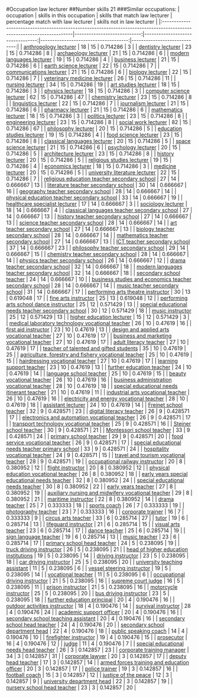 #Occupation law lecturer
##Number skills 21
###Similar occupations:
| occupation                                                                                                            |   skills in this occupation |   skills that match law lecturer |   percentage match with law lecturer |   skills not in law lecturer |
|:----------------------------------------------------------------------------------------------------------------------|----------------------------:|---------------------------------:|-------------------------------------:|-----------------------------:|
| [anthropology lecturer](anthropology_lecturer.md)                                                                     |                          18 |                               15 |                             0.714286 |                            3 |
| [dentistry lecturer](dentistry_lecturer.md)                                                                           |                          23 |                               15 |                             0.714286 |                            8 |
| [archaeology lecturer](archaeology_lecturer.md)                                                                       |                          21 |                               15 |                             0.714286 |                            6 |
| [modern languages lecturer](modern_languages_lecturer.md)                                                             |                          19 |                               15 |                             0.714286 |                            4 |
| [business lecturer](business_lecturer.md)                                                                             |                          21 |                               15 |                             0.714286 |                            6 |
| [earth science lecturer](earth_science_lecturer.md)                                                                   |                          22 |                               15 |                             0.714286 |                            7 |
| [communications lecturer](communications_lecturer.md)                                                                 |                          21 |                               15 |                             0.714286 |                            6 |
| [biology lecturer](biology_lecturer.md)                                                                               |                          22 |                               15 |                             0.714286 |                            7 |
| [veterinary medicine lecturer](veterinary_medicine_lecturer.md)                                                       |                          26 |                               15 |                             0.714286 |                           11 |
| [nursing lecturer](nursing_lecturer.md)                                                                               |                          34 |                               15 |                             0.714286 |                           19 |
| [art studies lecturer](art_studies_lecturer.md)                                                                       |                          18 |                               15 |                             0.714286 |                            3 |
| [physics lecturer](physics_lecturer.md)                                                                               |                          18 |                               15 |                             0.714286 |                            3 |
| [computer science lecturer](computer_science_lecturer.md)                                                             |                          62 |                               15 |                             0.714286 |                           47 |
| [chemistry lecturer](chemistry_lecturer.md)                                                                           |                          23 |                               15 |                             0.714286 |                            8 |
| [linguistics lecturer](linguistics_lecturer.md)                                                                       |                          22 |                               15 |                             0.714286 |                            7 |
| [journalism lecturer](journalism_lecturer.md)                                                                         |                          21 |                               15 |                             0.714286 |                            6 |
| [pharmacy lecturer](pharmacy_lecturer.md)                                                                             |                          21 |                               15 |                             0.714286 |                            6 |
| [mathematics lecturer](mathematics_lecturer.md)                                                                       |                          18 |                               15 |                             0.714286 |                            3 |
| [politics lecturer](politics_lecturer.md)                                                                             |                          23 |                               15 |                             0.714286 |                            8 |
| [engineering lecturer](engineering_lecturer.md)                                                                       |                          23 |                               15 |                             0.714286 |                            8 |
| [social work lecturer](social_work_lecturer.md)                                                                       |                          82 |                               15 |                             0.714286 |                           67 |
| [philosophy lecturer](philosophy_lecturer.md)                                                                         |                          20 |                               15 |                             0.714286 |                            5 |
| [education studies lecturer](education_studies_lecturer.md)                                                           |                          19 |                               15 |                             0.714286 |                            4 |
| [food science lecturer](food_science_lecturer.md)                                                                     |                          23 |                               15 |                             0.714286 |                            8 |
| [classical languages lecturer](classical_languages_lecturer.md)                                                       |                          20 |                               15 |                             0.714286 |                            5 |
| [space science lecturer](space_science_lecturer.md)                                                                   |                          21 |                               15 |                             0.714286 |                            6 |
| [psychology lecturer](psychology_lecturer.md)                                                                         |                          20 |                               15 |                             0.714286 |                            5 |
| [architecture lecturer](architecture_lecturer.md)                                                                     |                          23 |                               15 |                             0.714286 |                            8 |
| [history lecturer](history_lecturer.md)                                                                               |                          20 |                               15 |                             0.714286 |                            5 |
| [religious studies lecturer](religious_studies_lecturer.md)                                                           |                          19 |                               15 |                             0.714286 |                            4 |
| [economics lecturer](economics_lecturer.md)                                                                           |                          18 |                               15 |                             0.714286 |                            3 |
| [medicine lecturer](medicine_lecturer.md)                                                                             |                          20 |                               15 |                             0.714286 |                            5 |
| [university literature lecturer](university_literature_lecturer.md)                                                   |                          22 |                               15 |                             0.714286 |                            7 |
| [religious education teacher secondary school](religious_education_teacher_secondary_school.md)                       |                          27 |                               14 |                             0.666667 |                           13 |
| [literature teacher secondary school](literature_teacher_secondary_school.md)                                         |                          30 |                               14 |                             0.666667 |                           16 |
| [geography teacher secondary school](geography_teacher_secondary_school.md)                                           |                          28 |                               14 |                             0.666667 |                           14 |
| [physical education teacher secondary school](physical_education_teacher_secondary_school.md)                         |                          33 |                               14 |                             0.666667 |                           19 |
| [healthcare specialist lecturer](healthcare_specialist_lecturer.md)                                                   |                          17 |                               14 |                             0.666667 |                            3 |
| [sociology lecturer](sociology_lecturer.md)                                                                           |                          18 |                               14 |                             0.666667 |                            4 |
| [classical languages teacher secondary school](classical_languages_teacher_secondary_school.md)                       |                          27 |                               14 |                             0.666667 |                           13 |
| [history teacher secondary school](history_teacher_secondary_school.md)                                               |                          27 |                               14 |                             0.666667 |                           13 |
| [science teacher secondary school](science_teacher_secondary_school.md)                                               |                          28 |                               14 |                             0.666667 |                           14 |
| [art teacher secondary school](art_teacher_secondary_school.md)                                                       |                          27 |                               14 |                             0.666667 |                           13 |
| [biology teacher secondary school](biology_teacher_secondary_school.md)                                               |                          28 |                               14 |                             0.666667 |                           14 |
| [mathematics teacher secondary school](mathematics_teacher_secondary_school.md)                                       |                          27 |                               14 |                             0.666667 |                           13 |
| [ICT teacher secondary school](ICT_teacher_secondary_school.md)                                                       |                          37 |                               14 |                             0.666667 |                           23 |
| [philosophy teacher secondary school](philosophy_teacher_secondary_school.md)                                         |                          29 |                               14 |                             0.666667 |                           15 |
| [chemistry teacher secondary school](chemistry_teacher_secondary_school.md)                                           |                          28 |                               14 |                             0.666667 |                           14 |
| [physics teacher secondary school](physics_teacher_secondary_school.md)                                               |                          26 |                               14 |                             0.666667 |                           12 |
| [drama teacher secondary school](drama_teacher_secondary_school.md)                                                   |                          32 |                               14 |                             0.666667 |                           18 |
| [modern languages teacher secondary school](modern_languages_teacher_secondary_school.md)                             |                          32 |                               14 |                             0.666667 |                           18 |
| [secondary school teacher](secondary_school_teacher.md)                                                               |                          24 |                               14 |                             0.666667 |                           10 |
| [business studies and economics teacher secondary school](business_studies_and_economics_teacher_secondary_school.md) |                          28 |                               14 |                             0.666667 |                           14 |
| [music teacher secondary school](music_teacher_secondary_school.md)                                                   |                          31 |                               14 |                             0.666667 |                           17 |
| [performing arts theatre instructor](performing_arts_theatre_instructor.md)                                           |                          30 |                               13 |                             0.619048 |                           17 |
| [fine arts instructor](fine_arts_instructor.md)                                                                       |                          25 |                               13 |                             0.619048 |                           12 |
| [performing arts school dance instructor](performing_arts_school_dance_instructor.md)                                 |                          25 |                               12 |                             0.571429 |                           13 |
| [special educational needs teacher secondary school](special_educational_needs_teacher_secondary_school.md)           |                          30 |                               12 |                             0.571429 |                           18 |
| [music instructor](music_instructor.md)                                                                               |                          25 |                               12 |                             0.571429 |                           13 |
| [higher education lecturer](higher_education_lecturer.md)                                                             |                          15 |                               12 |                             0.571429 |                            3 |
| [medical laboratory technology vocational teacher](medical_laboratory_technology_vocational_teacher.md)               |                          26 |                               10 |                             0.47619  |                           16 |
| [first aid instructor](first_aid_instructor.md)                                                                       |                          23 |                               10 |                             0.47619  |                           13 |
| [design and applied arts vocational teacher](design_and_applied_arts_vocational_teacher.md)                           |                          27 |                               10 |                             0.47619  |                           17 |
| [business and marketing vocational teacher](business_and_marketing_vocational_teacher.md)                             |                          27 |                               10 |                             0.47619  |                           17 |
| [adult literacy teacher](adult_literacy_teacher.md)                                                                   |                          27 |                               10 |                             0.47619  |                           17 |
| [teacher of talented and gifted students](teacher_of_talented_and_gifted_students.md)                                 |                          35 |                               10 |                             0.47619  |                           25 |
| [agriculture, forestry and fishery vocational teacher](agriculture,_forestry_and_fishery_vocational_teacher.md)       |                          25 |                               10 |                             0.47619  |                           15 |
| [hairdressing vocational teacher](hairdressing_vocational_teacher.md)                                                 |                          27 |                               10 |                             0.47619  |                           17 |
| [learning support teacher](learning_support_teacher.md)                                                               |                          23 |                               10 |                             0.47619  |                           13 |
| [further education teacher](further_education_teacher.md)                                                             |                          24 |                               10 |                             0.47619  |                           14 |
| [language school teacher](language_school_teacher.md)                                                                 |                          25 |                               10 |                             0.47619  |                           15 |
| [beauty vocational teacher](beauty_vocational_teacher.md)                                                             |                          26 |                               10 |                             0.47619  |                           16 |
| [business administration vocational teacher](business_administration_vocational_teacher.md)                           |                          28 |                               10 |                             0.47619  |                           18 |
| [special educational needs itinerant teacher](special_educational_needs_itinerant_teacher.md)                         |                          21 |                               10 |                             0.47619  |                           11 |
| [industrial arts vocational teacher](industrial_arts_vocational_teacher.md)                                           |                          26 |                               10 |                             0.47619  |                           16 |
| [electricity and energy vocational teacher](electricity_and_energy_vocational_teacher.md)                             |                          28 |                               10 |                             0.47619  |                           18 |
| [assistant lecturer](assistant_lecturer.md)                                                                           |                          24 |                               10 |                             0.47619  |                           14 |
| [Freinet school teacher](Freinet_school_teacher.md)                                                                   |                          32 |                                9 |                             0.428571 |                           23 |
| [digital literacy teacher](digital_literacy_teacher.md)                                                               |                          26 |                                9 |                             0.428571 |                           17 |
| [electronics and automation vocational teacher](electronics_and_automation_vocational_teacher.md)                     |                          26 |                                9 |                             0.428571 |                           17 |
| [transport technology vocational teacher](transport_technology_vocational_teacher.md)                                 |                          25 |                                9 |                             0.428571 |                           16 |
| [Steiner school teacher](Steiner_school_teacher.md)                                                                   |                          30 |                                9 |                             0.428571 |                           21 |
| [Montessori school teacher](Montessori_school_teacher.md)                                                             |                          33 |                                9 |                             0.428571 |                           24 |
| [primary school teacher](primary_school_teacher.md)                                                                   |                          29 |                                9 |                             0.428571 |                           20 |
| [food service vocational teacher](food_service_vocational_teacher.md)                                                 |                          26 |                                9 |                             0.428571 |                           17 |
| [special educational needs teacher primary school](special_educational_needs_teacher_primary_school.md)               |                          33 |                                9 |                             0.428571 |                           24 |
| [hospitality vocational teacher](hospitality_vocational_teacher.md)                                                   |                          24 |                                9 |                             0.428571 |                           15 |
| [travel and tourism vocational teacher](travel_and_tourism_vocational_teacher.md)                                     |                          28 |                                9 |                             0.428571 |                           19 |
| [occupational railway instructor](occupational_railway_instructor.md)                                                 |                          20 |                                8 |                             0.380952 |                           12 |
| [flight instructor](flight_instructor.md)                                                                             |                          20 |                                8 |                             0.380952 |                           12 |
| [physical education vocational teacher](physical_education_vocational_teacher.md)                                     |                          26 |                                8 |                             0.380952 |                           18 |
| [early years special educational needs teacher](early_years_special_educational_needs_teacher.md)                     |                          32 |                                8 |                             0.380952 |                           24 |
| [special educational needs teacher](special_educational_needs_teacher.md)                                             |                          30 |                                8 |                             0.380952 |                           22 |
| [early years teacher](early_years_teacher.md)                                                                         |                          27 |                                8 |                             0.380952 |                           19 |
| [auxiliary nursing and midwifery vocational teacher](auxiliary_nursing_and_midwifery_vocational_teacher.md)           |                          29 |                                8 |                             0.380952 |                           21 |
| [maritime instructor](maritime_instructor.md)                                                                         |                          22 |                                8 |                             0.380952 |                           14 |
| [drama teacher](drama_teacher.md)                                                                                     |                          25 |                                7 |                             0.333333 |                           18 |
| [sports coach](sports_coach.md)                                                                                       |                          26 |                                7 |                             0.333333 |                           19 |
| [photography teacher](photography_teacher.md)                                                                         |                          23 |                                7 |                             0.333333 |                           16 |
| [corporate trainer](corporate_trainer.md)                                                                             |                          16 |                                7 |                             0.333333 |                            9 |
| [circus arts teacher](circus_arts_teacher.md)                                                                         |                          33 |                                6 |                             0.285714 |                           27 |
| [tutor](tutor.md)                                                                                                     |                          19 |                                6 |                             0.285714 |                           13 |
| [lifeguard instructor](lifeguard_instructor.md)                                                                       |                          21 |                                6 |                             0.285714 |                           15 |
| [visual arts teacher](visual_arts_teacher.md)                                                                         |                          23 |                                6 |                             0.285714 |                           17 |
| [dance teacher](dance_teacher.md)                                                                                     |                          25 |                                6 |                             0.285714 |                           19 |
| [sign language teacher](sign_language_teacher.md)                                                                     |                          19 |                                6 |                             0.285714 |                           13 |
| [music teacher](music_teacher.md)                                                                                     |                          23 |                                6 |                             0.285714 |                           17 |
| [primary school head teacher](primary_school_head_teacher.md)                                                         |                          24 |                                5 |                             0.238095 |                           19 |
| [truck driving instructor](truck_driving_instructor.md)                                                               |                          26 |                                5 |                             0.238095 |                           21 |
| [head of higher education institutions](head_of_higher_education_institutions.md)                                     |                          19 |                                5 |                             0.238095 |                           14 |
| [driving instructor](driving_instructor.md)                                                                           |                          23 |                                5 |                             0.238095 |                           18 |
| [car driving instructor](car_driving_instructor.md)                                                                   |                          25 |                                5 |                             0.238095 |                           20 |
| [university teaching assistant](university_teaching_assistant.md)                                                     |                          11 |                                5 |                             0.238095 |                            6 |
| [vessel steering instructor](vessel_steering_instructor.md)                                                           |                          19 |                                5 |                             0.238095 |                           14 |
| [vocational teacher](vocational_teacher.md)                                                                           |                          11 |                                5 |                             0.238095 |                            6 |
| [occupational driving instructor](occupational_driving_instructor.md)                                                 |                          21 |                                5 |                             0.238095 |                           16 |
| [supreme court judge](supreme_court_judge.md)                                                                         |                          16 |                                5 |                             0.238095 |                           11 |
| [prison instructor](prison_instructor.md)                                                                             |                          21 |                                5 |                             0.238095 |                           16 |
| [motorcycle instructor](motorcycle_instructor.md)                                                                     |                          25 |                                5 |                             0.238095 |                           20 |
| [bus driving instructor](bus_driving_instructor.md)                                                                   |                          23 |                                5 |                             0.238095 |                           18 |
| [further education principal](further_education_principal.md)                                                         |                          20 |                                4 |                             0.190476 |                           16 |
| [outdoor activities instructor](outdoor_activities_instructor.md)                                                     |                          18 |                                4 |                             0.190476 |                           14 |
| [survival instructor](survival_instructor.md)                                                                         |                          28 |                                4 |                             0.190476 |                           24 |
| [academic support officer](academic_support_officer.md)                                                               |                          20 |                                4 |                             0.190476 |                           16 |
| [secondary school teaching assistant](secondary_school_teaching_assistant.md)                                         |                          20 |                                4 |                             0.190476 |                           16 |
| [secondary school head teacher](secondary_school_head_teacher.md)                                                     |                          24 |                                4 |                             0.190476 |                           20 |
| [secondary school department head](secondary_school_department_head.md)                                               |                          22 |                                4 |                             0.190476 |                           18 |
| [public speaking coach](public_speaking_coach.md)                                                                     |                          14 |                                4 |                             0.190476 |                           10 |
| [firefighter instructor](firefighter_instructor.md)                                                                   |                          19 |                                4 |                             0.190476 |                           15 |
| [prosecutor](prosecutor.md)                                                                                           |                          16 |                                4 |                             0.190476 |                           12 |
| [judge](judge.md)                                                                                                     |                          11 |                                4 |                             0.190476 |                            7 |
| [special educational needs head teacher](special_educational_needs_head_teacher.md)                                   |                          26 |                                3 |                             0.142857 |                           23 |
| [corporate training manager](corporate_training_manager.md)                                                           |                          34 |                                3 |                             0.142857 |                           31 |
| [corporate lawyer](corporate_lawyer.md)                                                                               |                          20 |                                3 |                             0.142857 |                           17 |
| [deputy head teacher](deputy_head_teacher.md)                                                                         |                          17 |                                3 |                             0.142857 |                           14 |
| [armed forces training and education officer](armed_forces_training_and_education_officer.md)                         |                          20 |                                3 |                             0.142857 |                           17 |
| [police trainer](police_trainer.md)                                                                                   |                          19 |                                3 |                             0.142857 |                           16 |
| [football coach](football_coach.md)                                                                                   |                          15 |                                3 |                             0.142857 |                           12 |
| [justice of the peace](justice_of_the_peace.md)                                                                       |                          12 |                                3 |                             0.142857 |                            9 |
| [university department head](university_department_head.md)                                                           |                          22 |                                3 |                             0.142857 |                           19 |
| [nursery school head teacher](nursery_school_head_teacher.md)                                                         |                          23 |                                3 |                             0.142857 |                           20 |
